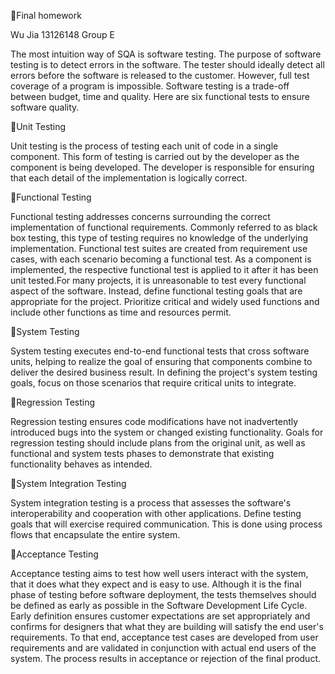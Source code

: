 Final homework

Wu Jia 13126148 Group E

The most intuition way of SQA is software testing. The purpose of software testing is to detect errors in the software. The tester should ideally detect all errors before the software is released to the customer. However, full test coverage of a program is impossible. Software testing is a trade-off between budget, time and quality. Here are six functional tests to ensure software quality.

Unit Testing

Unit testing is the process of testing each unit of code in a single component. This form of testing is carried out by the developer as the component is being developed. The developer is responsible for ensuring that each detail of the implementation is logically correct.

Functional Testing

Functional testing addresses concerns surrounding the correct implementation of functional requirements. Commonly referred to as black box testing, this type of testing requires no knowledge of the underlying implementation. Functional test suites are created from requirement use cases, with each scenario becoming a functional test. As a component is implemented, the respective functional test is applied to it after it has been unit tested.For many projects, it is unreasonable to test every functional aspect of the software. Instead, define functional testing goals that are appropriate for the project. Prioritize critical and widely used functions and include other functions as time and resources permit.

System Testing

System testing executes end-to-end functional tests that cross software units, helping to realize the goal of ensuring that components combine to deliver the desired business result. In defining the project's system testing goals, focus on those scenarios that require critical units to integrate.

Regression Testing

Regression testing ensures code modifications have not inadvertently introduced bugs into the system or changed existing functionality. Goals for regression testing should include plans from the original unit, as well as functional and system tests phases to demonstrate that existing functionality behaves as intended.

System Integration Testing

System integration testing is a process that assesses the software's interoperability and cooperation with other applications. Define testing goals that will exercise required communication. This is done using process flows that encapsulate the entire system.

Acceptance Testing

Acceptance testing aims to test how well users interact with the system, that it does what they expect and is easy to use. Although it is the final phase of testing before software deployment, the tests themselves should be defined as early as possible in the Software Development Life Cycle. Early definition ensures customer expectations are set appropriately and confirms for designers that what they are building will satisfy the end user's requirements. To that end, acceptance test cases are developed from user requirements and are validated in conjunction with actual end users of the system. The process results in acceptance or rejection of the final product.
